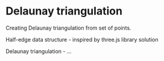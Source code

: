 Delaunay triangulation
======================

Creating Delaunay triangulation from set of points.


Half-edge data structure - inspired by three.js library solution

Delaunay triangulation - ...
